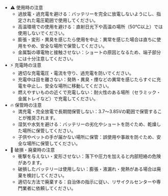 - ⚠ 使用時の注意  
  - 過放電・過充電を避ける：バッテリーを完全に放電しないようにし、指定された電圧範囲で使用してください。
  - 高温環境での使用を避ける：直射日光下や高温の場所（50℃以上）では使用しないでください。
  - 膨張・変形・異臭を感じたら使用を中止：異常を感じた場合は直ちに使用をやめ、安全な場所で保管してください。
  - 金属製の導電物と接触させない：ショートの原因となるため、端子部分には十分注意してください。
- ⚡ 充電時の注意
  - 適切な充電電圧・電流を守り、過充電を防いでください。
  - 充電中は目を離さない：発熱・異臭・煙などの異常を感じたらすぐに充電を中止し、安全な場所に移動してください。
  - 燃えやすいものの近くで充電しない：耐火性のある場所（セラミック・金属トレイなど）で充電してください。
- 🔥 保管時の注意
  - 満充電・完全放電で長期間保管しない：3.7～3.85Vの範囲で保管することが推奨されます。
  - 湿気や水気を避ける：バッテリーの劣化やショートを防ぐため、乾燥した場所に保管してください。
  - 子供やペットの手が届かない場所に保管：誤使用や事故を防ぐため、安全な場所に保管してください。
- 🚨 破損・廃棄時の注意
  - 衝撃を与えない・変形させない：落下や圧力を加えると内部短絡の危険があります。
  - 破損したバッテリーは使用しない：膨張・液漏れ・発熱がある場合は廃棄を検討してください。
  - 適切な方法で廃棄する：自治体の指示に従い、リサイクルセンターや専門業者に依頼してください。

